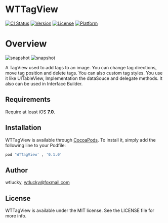 # WTTagView

[![CI Status](http://img.shields.io/travis/wtlucky/WTTagView.svg?style=flat)](https://travis-ci.org/wtlucky/WTTagView)
[![Version](https://img.shields.io/cocoapods/v/WTTagView.svg?style=flat)](http://cocoapods.org/pods/WTTagView)
[![License](https://img.shields.io/cocoapods/l/WTTagView.svg?style=flat)](http://cocoapods.org/pods/WTTagView)
[![Platform](https://img.shields.io/cocoapods/p/WTTagView.svg?style=flat)](http://cocoapods.org/pods/WTTagView)

# Overview

![snapshot](http://imgchr.com/images/tagViewEdit.gif)
![snapshot](http://imgchr.com/images/tagViewPreview.gif)

A TagView used to add tags to an image. You can change tag directions, move tag position and delete tags. You can also custom tag styles.
You use it like UITableView, Implementation the dataSouce and delegate methods. It also can be used in Interface Builder.

## Requirements

Require at least iOS **7.0**.

## Installation

WTTagView is available through [CocoaPods](http://cocoapods.org). To install
it, simply add the following line to your Podfile:

```ruby
pod 'WTTagView' , '0.1.0'
```

## Author

wtlucky, wtlucky@foxmail.com

## License

WTTagView is available under the MIT license. See the LICENSE file for more info.
